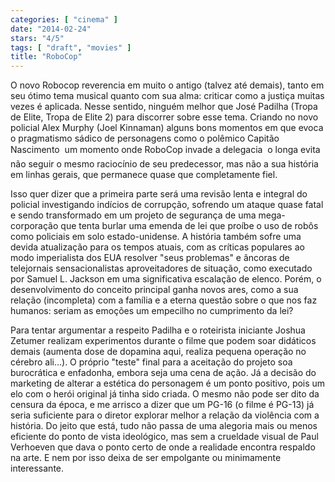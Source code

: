 ```yaml
---
categories: [ "cinema" ]
date: "2014-02-24"
stars: "4/5"
tags: [ "draft", "movies" ]
title: "RoboCop"
---
```

O novo Robocop reverencia em muito o antigo (talvez até demais), tanto em seu ótimo tema musical quanto com sua alma: criticar como a justiça muitas vezes é aplicada. Nesse sentido, ninguém melhor que José Padilha (Tropa de Elite, Tropa de Elite 2) para discorrer sobre esse tema. Criando no novo policial Alex Murphy (Joel Kinnaman) alguns bons momentos em que evoca o pragmatismo sádico de personagens como o polêmico Capitão Nascimento  um momento onde RoboCop invade a delegacia  o longa evita não seguir o mesmo raciocínio de seu predecessor, mas não a sua história em linhas gerais, que permanece quase que completamente fiel.

Isso quer dizer que a primeira parte será uma revisão lenta e integral do policial investigando indícios de corrupção, sofrendo um ataque quase fatal e sendo transformado em um projeto de segurança de uma mega-corporação que tenta burlar uma emenda de lei que proíbe o uso de robôs como policiais em solo estado-unidense. A história também sofre uma devida atualização para os tempos atuais, com as críticas populares ao modo imperialista dos EUA resolver "seus problemas" e âncoras de telejornais sensacionalistas aproveitadores de situação, como executado por Samuel L. Jackson em uma significativa escalação de elenco. Porém, o desenvolvimento do conceito principal ganha novos ares, como a sua relação (incompleta) com a família e a eterna questão sobre o que nos faz humanos: seriam as emoções um empecilho no cumprimento da lei?

Para tentar argumentar a respeito Padilha e o roteirista iniciante Joshua Zetumer realizam experimentos durante o filme que podem soar didáticos demais (aumenta dose de dopamina aqui, realiza pequena operação no cérebro ali...). O próprio "teste" final para a aceitação do projeto soa burocrática e enfadonha, embora seja uma cena de ação. Já a decisão do marketing de alterar a estética do personagem é um ponto positivo, pois um elo com o herói original já tinha sido criada. O mesmo não pode ser dito da censura da época, e me arrisco a dizer que um PG-16 (o filme é PG-13) já seria suficiente para o diretor explorar melhor a relação da violência com a história. Do jeito que está, tudo não passa de uma alegoria mais ou menos eficiente do ponto de vista ideológico, mas sem a crueldade visual de Paul Verhoeven que dava o ponto certo de onde a realidade encontra respaldo na arte. E nem por isso deixa de ser empolgante ou minimamente interessante.

